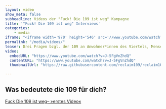 ```yaml
---
layout: video
show_meta: false
subheadline: Videos der "Fuck! Die 109 ist weg" Kampagne
title: '"Fuck! Die 109 ist weg" Interviews'
categories:
    - media
iframe: "<iframe width='970' height='546' src='//www.youtube.com/watch?v=J-5FgVnZhdQ' frameborder='0' allowfullscreen></iframe>"
permalink: "/media/videos/"
teaser: Drei Fragen bzgl. der 109 an Anwohner*innen des Viertels, Menschen aus der letzten 109-Orga-Crew und Personen aus anderen Ladenprojekten.
video:
  embedURL: "https://www.youtube.com/watch?v=J-5FgVnZhdQ"
  contentURL: "https://www.youtube.com/watch?v=J-5FgVnZhdQ"
  thumbnailUrl: "https://raw.githubusercontent.com/reclaim109/reclaim109-website/master/images/video_thumb.jpg"

---
```

## Was bedeutete die 109 für dich?

[Fuck Die 109 ist weg– »erstes Video«](https://www.youtube.com/watch?v=J-5FgVnZhdQ)